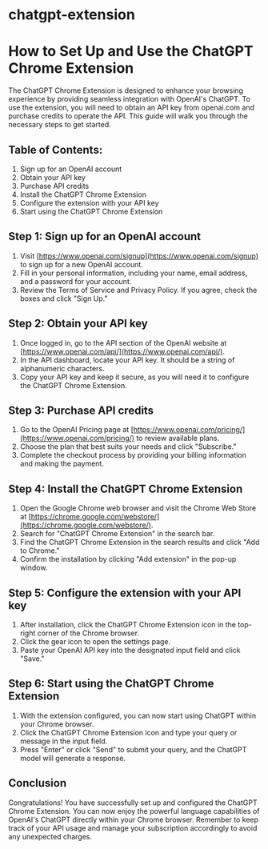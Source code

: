 # chatgpt-extension
How to Set Up and Use the ChatGPT Chrome Extension
==================================================

The ChatGPT Chrome Extension is designed to enhance your browsing experience by providing seamless integration with OpenAI's ChatGPT. To use the extension, you will need to obtain an API key from openai.com and purchase credits to operate the API. This guide will walk you through the necessary steps to get started.

Table of Contents:
------------------

1.  Sign up for an OpenAI account
2.  Obtain your API key
3.  Purchase API credits
4.  Install the ChatGPT Chrome Extension
5.  Configure the extension with your API key
6.  Start using the ChatGPT Chrome Extension

Step 1: Sign up for an OpenAI account
-------------------------------------

1.  Visit [https://www.openai.com/signup](https://www.openai.com/signup) to sign up for a new OpenAI account.
2.  Fill in your personal information, including your name, email address, and a password for your account.
3.  Review the Terms of Service and Privacy Policy. If you agree, check the boxes and click "Sign Up."

Step 2: Obtain your API key
---------------------------

1.  Once logged in, go to the API section of the OpenAI website at [https://www.openai.com/api/](https://www.openai.com/api/).
2.  In the API dashboard, locate your API key. It should be a string of alphanumeric characters.
3.  Copy your API key and keep it secure, as you will need it to configure the ChatGPT Chrome Extension.

Step 3: Purchase API credits
----------------------------

1.  Go to the OpenAI Pricing page at [https://www.openai.com/pricing/](https://www.openai.com/pricing/) to review available plans.
2.  Choose the plan that best suits your needs and click "Subscribe."
3.  Complete the checkout process by providing your billing information and making the payment.

Step 4: Install the ChatGPT Chrome Extension
--------------------------------------------

1.  Open the Google Chrome web browser and visit the Chrome Web Store at [https://chrome.google.com/webstore/](https://chrome.google.com/webstore/).
2.  Search for "ChatGPT Chrome Extension" in the search bar.
3.  Find the ChatGPT Chrome Extension in the search results and click "Add to Chrome."
4.  Confirm the installation by clicking "Add extension" in the pop-up window.

Step 5: Configure the extension with your API key
-------------------------------------------------

1.  After installation, click the ChatGPT Chrome Extension icon in the top-right corner of the Chrome browser.
2.  Click the gear icon to open the settings page.
3.  Paste your OpenAI API key into the designated input field and click "Save."

Step 6: Start using the ChatGPT Chrome Extension
------------------------------------------------

1.  With the extension configured, you can now start using ChatGPT within your Chrome browser.
2.  Click the ChatGPT Chrome Extension icon and type your query or message in the input field.
3.  Press "Enter" or click "Send" to submit your query, and the ChatGPT model will generate a response.

Conclusion
----------

Congratulations! You have successfully set up and configured the ChatGPT Chrome Extension. You can now enjoy the powerful language capabilities of OpenAI's ChatGPT directly within your Chrome browser. Remember to keep track of your API usage and manage your subscription accordingly to avoid any unexpected charges.
